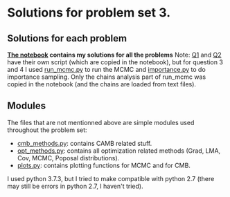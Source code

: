 # Solutions for problem set 3.

## Solutions for each problem
**[The notebook](https://github.com/vandalt/phys512/tree/master/assignments/ps3/ps3.ipynb) contains my solutions for all the problems**
Note: [Q1](https://github.com/vandalt/phys512/tree/master/assignments/ps3/q1.py) and [Q2](https://github.com/vandalt/phys512/tree/master/assignments/ps3/q2.py) have their own script (which are copied in the notebook), but for question 3 and 4 I used [run_mcmc.py](https://github.com/vandalt/phys512/tree/master/assignments/ps3/run_mcmc.py) to run the MCMC and [importance.py](https://github.com/vandalt/phys512/tree/master/assignments/ps3/importance.py) to do importance sampling. Only the chains analysis part of run_mcmc was copied in the notebook (and the chains are loaded from text files).

## Modules
The files that are not mentionned above are simple modules used throughout the problem set:
    
- [cmb_methods.py](https://github.com/vandalt/phys512/tree/master/assignments/ps3/cmb_methdos.py): contains CAMB related stuff.
- [opt_methods.py](https://github.com/vandalt/phys512/tree/master/assignments/ps3/opt_methods.py): contains all optimization related methods (Grad, LMA, Cov, MCMC, Poposal distributions).
- [plots.py](https://github.com/vandalt/phys512/tree/master/assignments/ps3/plots.py): contains plotting functions for MCMC and for CMB.

I used python 3.7.3, but I tried to make compatible with python 2.7 (there may still be errors in python 2.7, I haven't tried).
